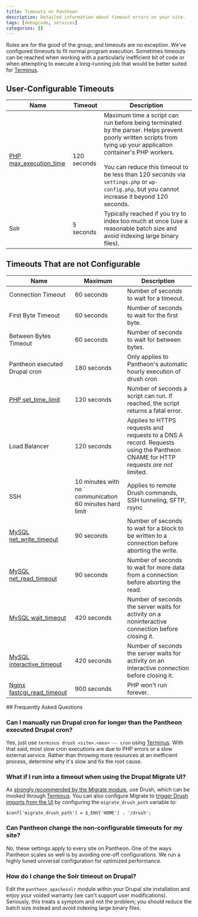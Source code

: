 ```yaml
---
title: Timeouts on Pantheon
description: Detailed information about timeout errors on your site.
tags: [debugcode, services]
categories: []
---
```

Rules are for the good of the group, and timeouts are no exception. We've configured timeouts to fit normal program execution. Sometimes timeouts can be reached when working with a particularly inefficient bit of code or when attempting to execute a long-running job that would be better suited for [Terminus](/docs/terminus/).


## User-Configurable Timeouts


<table class=table>
<thead>
		<tr>
			<th>Name</th>
			<th>Timeout</th>
			<th>Description</th>
		</tr>
	</thead><tbody>
  <tr>
    <td><a href="https://secure.php.net/manual/en/info.configuration.php#ini.max-execution-time">PHP max_execution_time</a></td>
    <td>120 seconds</td>
    <td>Maximum time a script can run before being terminated by the parser. Helps prevent poorly written scripts from tying up your application container's PHP workers.
    <br/><br/>
     You can reduce this timeout to be less than 120 seconds via <code>settings.php</code> or <code>wp-config.php</code>, but you cannot increase it beyond 120 seconds.</td>
  </tr>
  <tr>
    <td>Solr</td>
    <td>5 seconds</td>
    <td>Typically reached if you try to index too much at once (use a reasonable batch size and avoid indexing large binary files).</td>
  </tr>
</table>

## Timeouts That are not Configurable

<table class=table>
<thead>
		<tr>
			<th>Name</th>
			<th>Maximum</th>
			<th>Description</th>
		</tr>
	</thead>
	<tbody>
		<tr>
			<td>Connection Timeout</td>
			<td>60 seconds</td>
			<td>Number of seconds to wait for a timeout.</td>
		</tr>
		<tr>
			<td>First Byte Timeout</td>
			<td>60 seconds</td>
			<td>Number of seconds to wait for the first byte.</td>
		</tr>
		<tr>
			<td>Between Bytes Timeout</td>
			<td>60 seconds</td>
			<td>Number of seconds to wait for between bytes.</td>
		</tr>
		<tr>
			<td>Pantheon executed Drupal cron</td>
			<td>180 seconds</td>
			<td>Only applies to Pantheon's automatic hourly execution of drush cron</td>
		</tr>
		<tr>
			<td><a href="https://secure.php.net/manual/en/function.set-time-limit.php">PHP set_time_limit</a></td>
			<td>120 seconds</td>
			<td>Number of seconds a script can run. If reached, the script returns a fatal error.</td>
		</tr>
		<tr>
			<td>Load Balancer</td>
			<td>120 seconds</td>
			<td>Applies to HTTPS requests and requests to a DNS A record.
			Requests using the Pantheon CNAME for HTTP requests <em>are not</em> limited.</td>
		</tr>
		<tr>
			<td>SSH</td>
			<td>10 minutes with no communication<br>
			60 minutes hard limit</td>
			<td>Applies to remote Drush commands, SSH tunneling, SFTP, rsync</td>
		</tr>
		<tr>
			<td><a href="https://dev.mysql.com/doc/refman/5.5/en/server-system-variables.html#sysvar_net_write_timeout">MySQL net_write_timeout</a></td>
			<td>90 seconds</td>
			<td>Number of seconds to wait for a block to be written to a connection before aborting the write.</td>
		</tr>
		<tr>
			<td><a href="https://dev.mysql.com/doc/refman/5.5/en/server-system-variables.html#sysvar_net_read_timeout">MySQL net_read_timeout</a></td>
			<td>90 seconds</td>
			<td>Number of seconds to wait for more data from a connection before aborting the read.</td>
		</tr>
		<tr>
			<td><a href="https://dev.mysql.com/doc/refman/5.5/en/server-system-variables.html#sysvar_wait_timeout">MySQL wait_timeout</a></td>
			<td>420 seconds</td>
			<td>Number of seconds the server waits for activity on a noninteractive connection before closing it.</td>
		</tr>
		<tr>
			<td><a href="https://dev.mysql.com/doc/refman/5.5/en/server-system-variables.html#sysvar_interactive_timeout">MySQL interactive_timeout</a></td>
			<td>420 seconds</td>
			<td>Number of seconds the server waits for activity on an interactive connection before closing it.</td>
		</tr>
		<tr>
			<td><a href="https://nginx.org/en/docs/http/ngx_http_fastcgi_module.html#fastcgi_read_timeout">Nginx fastcgi_read_timeout</a></td>
			<td>900 seconds</td>
			<td>PHP won't run forever.</td>
		</tr>
	</tbody>
</table>
## Frequently Asked Questions

### Can I manually run Drupal cron for longer than the Pantheon executed Drupal cron?

Yes, just use `terminus drush <site>.<env> -- cron` using [Terminus](/docs/terminus/). With that said, most slow cron executions are due to PHP errors or a slow external service. Rather than throwing more resources at an inefficient process, determine why it's slow and fix the root cause.

### What if I run into a timeout when using the Drupal Migrate UI?

As [strongly recommended by the Migrate module](https://www.drupal.org/node/1806824), use Drush, which can be invoked through [Terminus](/docs/terminus/). You can also configure Migrate to [trigger Drush imports from the UI](https://www.drupal.org/node/1958170) by configuring the `migrate_drush_path` variable to:
```
$conf['migrate_drush_path'] = $_ENV['HOME'] . '/drush';
```

### Can Pantheon change the non-configurable timeouts for my site?

No, these settings apply to every site on Pantheon. One of the ways Pantheon scales so well is by avoiding one-off configurations. We run a highly tuned universal configuration for optimized performance.


### How do I change the Solr timeout on Drupal?

Edit the `pantheon_apachesolr` module within your Drupal site installation and enjoy your voided warranty (we can't support user modifications). Seriously, this treats a symptom and not the problem; you should reduce the batch size instead and avoid indexing large binary files.
